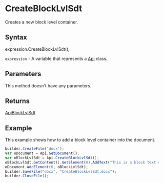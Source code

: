 # CreateBlockLvlSdt

Creates a new block level container.

## Syntax

expression.CreateBlockLvlSdt();

`expression` - A variable that represents a [Api](../Api.md) class.

## Parameters

This method doesn't have any parameters.

## Returns

[ApiBlockLvlSdt](../../ApiBlockLvlSdt/ApiBlockLvlSdt.md)

## Example

This example shows how to add a block level container into the document.

```javascript
builder.CreateFile("docx");
var oDocument = Api.GetDocument();
var oBlockLvlSdt = Api.CreateBlockLvlSdt();
oBlockLvlSdt.GetContent().GetElement(0).AddText("This is a block text content control.");
oDocument.AddElement(0, oBlockLvlSdt);
builder.SaveFile("docx", "CreateBlockLvlSdt.docx");
builder.CloseFile();
```